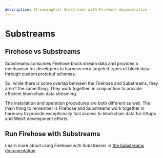 ```yaml
---
description: StreamingFast Substreams with Firehose documentation
---
```


# Substreams

## Firehose vs Substreams

Substreams consumes Firehose block stream data and provides a mechanism for developers to harness very targeted types of block data through custom protobuf schemas.

So, while there is some overlap between the Firehose and Substreams, they aren't the same thing.  They work together, in conjunction to provide efficient blockchain data streaming.

The installation and operation procedures are both different as well. The main thing to remember is Firehose and Substreams work together in harmony to provide exceptionally fast access to blockchain data for DApps and Web3 development efforts.

## Run Firehose with Substreams

Learn more about using Firehose with Substreams in [the Substreams documentation](https://substreams.streamingfast.io/reference-and-specs/advanced/running-locally).
